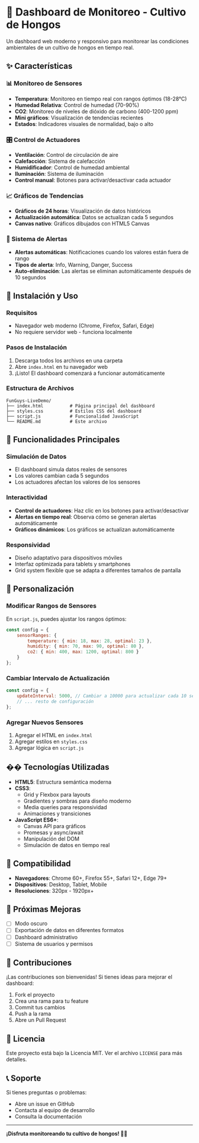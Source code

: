 # 🍄 Dashboard de Monitoreo - Cultivo de Hongos

Un dashboard web moderno y responsivo para monitorear las condiciones ambientales de un cultivo de hongos en tiempo real.

## ✨ Características

### 📊 Monitoreo de Sensores
- **Temperatura**: Monitoreo en tiempo real con rangos óptimos (18-28°C)
- **Humedad Relativa**: Control de humedad (70-90%)
- **CO2**: Monitoreo de niveles de dióxido de carbono (400-1200 ppm)
- **Mini gráficos**: Visualización de tendencias recientes
- **Estados**: Indicadores visuales de normalidad, bajo o alto

### 🎛️ Control de Actuadores
- **Ventilación**: Control de circulación de aire
- **Calefacción**: Sistema de calefacción
- **Humidificador**: Control de humedad ambiental
- **Iluminación**: Sistema de iluminación
- **Control manual**: Botones para activar/desactivar cada actuador

### 📈 Gráficos de Tendencias
- **Gráficos de 24 horas**: Visualización de datos históricos
- **Actualización automática**: Datos se actualizan cada 5 segundos
- **Canvas nativo**: Gráficos dibujados con HTML5 Canvas

### 🚨 Sistema de Alertas
- **Alertas automáticas**: Notificaciones cuando los valores están fuera de rango
- **Tipos de alerta**: Info, Warning, Danger, Success
- **Auto-eliminación**: Las alertas se eliminan automáticamente después de 10 segundos

## 🚀 Instalación y Uso

### Requisitos
- Navegador web moderno (Chrome, Firefox, Safari, Edge)
- No requiere servidor web - funciona localmente

### Pasos de Instalación
1. Descarga todos los archivos en una carpeta
2. Abre `index.html` en tu navegador web
3. ¡Listo! El dashboard comenzará a funcionar automáticamente

### Estructura de Archivos
```
FunGuys-LiveDemo/
├── index.html          # Página principal del dashboard
├── styles.css          # Estilos CSS del dashboard
├── script.js           # Funcionalidad JavaScript
└── README.md           # Este archivo
```

## 🎯 Funcionalidades Principales

### Simulación de Datos
- El dashboard simula datos reales de sensores
- Los valores cambian cada 5 segundos
- Los actuadores afectan los valores de los sensores

### Interactividad
- **Control de actuadores**: Haz clic en los botones para activar/desactivar
- **Alertas en tiempo real**: Observa cómo se generan alertas automáticamente
- **Gráficos dinámicos**: Los gráficos se actualizan automáticamente

### Responsividad
- Diseño adaptativo para dispositivos móviles
- Interfaz optimizada para tablets y smartphones
- Grid system flexible que se adapta a diferentes tamaños de pantalla

## 🔧 Personalización

### Modificar Rangos de Sensores
En `script.js`, puedes ajustar los rangos óptimos:

```javascript
const config = {
    sensorRanges: {
        temperature: { min: 18, max: 28, optimal: 23 },
        humidity: { min: 70, max: 90, optimal: 80 },
        co2: { min: 400, max: 1200, optimal: 800 }
    }
};
```

### Cambiar Intervalo de Actualización
```javascript
const config = {
    updateInterval: 5000, // Cambiar a 10000 para actualizar cada 10 segundos
    // ... resto de configuración
};
```

### Agregar Nuevos Sensores
1. Agregar el HTML en `index.html`
2. Agregar estilos en `styles.css`
3. Agregar lógica en `script.js`

## �� Tecnologías Utilizadas

- **HTML5**: Estructura semántica moderna
- **CSS3**: 
  - Grid y Flexbox para layouts
  - Gradientes y sombras para diseño moderno
  - Media queries para responsividad
  - Animaciones y transiciones
- **JavaScript ES6+**:
  - Canvas API para gráficos
  - Promesas y async/await
  - Manipulación del DOM
  - Simulación de datos en tiempo real

## 📱 Compatibilidad

- **Navegadores**: Chrome 60+, Firefox 55+, Safari 12+, Edge 79+
- **Dispositivos**: Desktop, Tablet, Mobile
- **Resoluciones**: 320px - 1920px+

## 🔮 Próximas Mejoras

- [ ] Modo oscuro
- [ ] Exportación de datos en diferentes formatos
- [ ] Dashboard administrativo
- [ ] Sistema de usuarios y permisos

## 🤝 Contribuciones

¡Las contribuciones son bienvenidas! Si tienes ideas para mejorar el dashboard:

1. Fork el proyecto
2. Crea una rama para tu feature
3. Commit tus cambios
4. Push a la rama
5. Abre un Pull Request

## 📄 Licencia

Este proyecto está bajo la Licencia MIT. Ver el archivo `LICENSE` para más detalles.

## 📞 Soporte

Si tienes preguntas o problemas:
- Abre un issue en GitHub
- Contacta al equipo de desarrollo
- Consulta la documentación

---

**¡Disfruta monitoreando tu cultivo de hongos! 🍄✨**
